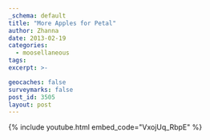 ```yaml
---
_schema: default
title: "More Apples for Petal"
author: Zhanna
date: 2013-02-19
categories:
  - moosellaneous
tags:
excerpt: >-

geocaches: false
surveymarks: false
post_id: 3505
layout: post 
---
```


{% include youtube.html embed_code="VxojUq_RbpE" %}